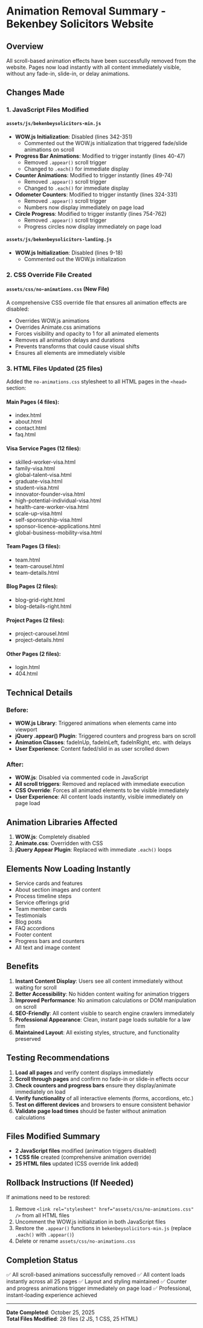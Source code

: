 # Animation Removal Summary - Bekenbey Solicitors Website

## Overview
All scroll-based animation effects have been successfully removed from the website. Pages now load instantly with all content immediately visible, without any fade-in, slide-in, or delay animations.

## Changes Made

### 1. JavaScript Files Modified

#### `assets/js/bekenbeysolicitors-min.js`
- **WOW.js Initialization**: Disabled (lines 342-351)
  - Commented out the WOW.js initialization that triggered fade/slide animations on scroll
- **Progress Bar Animations**: Modified to trigger instantly (lines 40-47)
  - Removed `.appear()` scroll trigger
  - Changed to `.each()` for immediate display
- **Counter Animations**: Modified to trigger instantly (lines 49-74)
  - Removed `.appear()` scroll trigger
  - Changed to `.each()` for immediate display
- **Odometer Counters**: Modified to trigger instantly (lines 324-331)
  - Removed `.appear()` scroll trigger
  - Numbers now display immediately on page load
- **Circle Progress**: Modified to trigger instantly (lines 754-762)
  - Removed `.appear()` scroll trigger
  - Progress circles now display immediately on page load

#### `assets/js/bekenbeysolicitors-landing.js`
- **WOW.js Initialization**: Disabled (lines 9-18)
  - Commented out the WOW.js initialization

### 2. CSS Override File Created

#### `assets/css/no-animations.css` (New File)
A comprehensive CSS override file that ensures all animation effects are disabled:
- Overrides WOW.js animations
- Overrides Animate.css animations
- Forces visibility and opacity to 1 for all animated elements
- Removes all animation delays and durations
- Prevents transforms that could cause visual shifts
- Ensures all elements are immediately visible

### 3. HTML Files Updated (25 files)

Added the `no-animations.css` stylesheet to all HTML pages in the `<head>` section:

#### Main Pages (4 files):
- index.html
- about.html
- contact.html
- faq.html

#### Visa Service Pages (12 files):
- skilled-worker-visa.html
- family-visa.html
- global-talent-visa.html
- graduate-visa.html
- student-visa.html
- innovator-founder-visa.html
- high-potential-individual-visa.html
- health-care-worker-visa.html
- scale-up-visa.html
- self-sponsorship-visa.html
- sponsor-licence-applications.html
- global-business-mobility-visa.html

#### Team Pages (3 files):
- team.html
- team-carousel.html
- team-details.html

#### Blog Pages (2 files):
- blog-grid-right.html
- blog-details-right.html

#### Project Pages (2 files):
- project-carousel.html
- project-details.html

#### Other Pages (2 files):
- login.html
- 404.html

## Technical Details

### Before:
- **WOW.js Library**: Triggered animations when elements came into viewport
- **jQuery .appear() Plugin**: Triggered counters and progress bars on scroll
- **Animation Classes**: fadeInUp, fadeInLeft, fadeInRight, etc. with delays
- **User Experience**: Content faded/slid in as user scrolled down

### After:
- **WOW.js**: Disabled via commented code in JavaScript
- **All scroll triggers**: Removed and replaced with immediate execution
- **CSS Override**: Forces all animated elements to be visible immediately
- **User Experience**: All content loads instantly, visible immediately on page load

## Animation Libraries Affected

1. **WOW.js**: Completely disabled
2. **Animate.css**: Overridden with CSS
3. **jQuery Appear Plugin**: Replaced with immediate `.each()` loops

## Elements Now Loading Instantly

- Service cards and features
- About section images and content
- Process timeline steps
- Service offerings grid
- Team member cards
- Testimonials
- Blog posts
- FAQ accordions
- Footer content
- Progress bars and counters
- All text and image content

## Benefits

1. **Instant Content Display**: Users see all content immediately without waiting for scroll
2. **Better Accessibility**: No hidden content waiting for animation triggers
3. **Improved Performance**: No animation calculations or DOM manipulation on scroll
4. **SEO-Friendly**: All content visible to search engine crawlers immediately
5. **Professional Appearance**: Clean, instant page loads suitable for a law firm
6. **Maintained Layout**: All existing styles, structure, and functionality preserved

## Testing Recommendations

1. **Load all pages** and verify content displays immediately
2. **Scroll through pages** and confirm no fade-in or slide-in effects occur
3. **Check counters and progress bars** ensure they display/animate immediately on load
4. **Verify functionality** of all interactive elements (forms, accordions, etc.)
5. **Test on different devices** and browsers to ensure consistent behavior
6. **Validate page load times** should be faster without animation calculations

## Files Modified Summary

- **2 JavaScript files** modified (animation triggers disabled)
- **1 CSS file** created (comprehensive animation override)
- **25 HTML files** updated (CSS override link added)

## Rollback Instructions (If Needed)

If animations need to be restored:

1. Remove `<link rel="stylesheet" href="assets/css/no-animations.css" />` from all HTML files
2. Uncomment the WOW.js initialization in both JavaScript files
3. Restore the `.appear()` functions in `bekenbeysolicitors-min.js` (replace `.each()` with `.appear()`)
4. Delete or rename `assets/css/no-animations.css`

## Completion Status

✅ All scroll-based animations successfully removed
✅ All content loads instantly across all 25 pages
✅ Layout and styling maintained
✅ Counter and progress animations trigger immediately on page load
✅ Professional, instant-loading experience achieved

---

**Date Completed**: October 25, 2025  
**Total Files Modified**: 28 files (2 JS, 1 CSS, 25 HTML)

